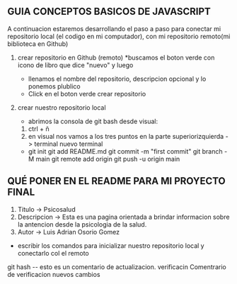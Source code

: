 ## GUIA CONCEPTOS BASICOS DE JAVASCRIPT


A continuacion estaremos desarrollando el paso a paso para conectar mi repositorio local (el codigo en mi computador), con mi repositorio remoto(mi biblioteca en Github)


1. crear repositorio en Github (remoto)
   *buscamos el boton verde con icono de libro que dice "nuevo" y luego
   * llenamos el nombre del repositorio, descripcion opcional y lo ponemos plublico
   * Click en el boton verde crear repositorio

 2.  crear nuestro repositorio local

     * abrimos la consola de git bash desde 
     visual:
     1. ctrl + ñ
     2. en visual nos vamos a los tres puntos en la parte superiorizquierda -> terminal nuevo terminal
     *  git init 
     git add README.md
       git commit -m "first commit"
       git branch -M main
       git remote add origin
       git push -u origin main


 ##  QUÉ PONER EN EL README PARA MI PROYECTO FINAL

1. Titulo -> Psicosalud
2. Descripcion -> Esta es una pagina orientada a brindar informacion sobre la antencion desde la psicologia de la salud.
3. Autor -> Luis Adrian Osorio Gomez

* escribir los comandos para inicializar nuestro repositorio local y conectarlo col el remoto

git hash -- esto es un comentario de actualizacion.
verificacin
Comentrario de verificacion 
nuevos cambios